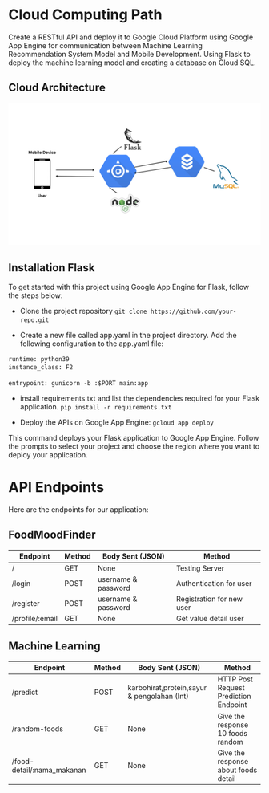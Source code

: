 # Cloud Computing Path

Create a RESTful API and deploy it to Google Cloud Platform using Google App Engine for communication between Machine Learning Recommendation System Model and Mobile Development. Using Flask to deploy the machine learning model and creating a database on Cloud SQL.

## Cloud Architecture
![alt text](https://github.com/zakkutachibana/FoodMoodFinderCapstone/blob/main/Cloud%20Computing/Cloud%20architecture.png?raw=true)

## Installation Flask
To get started with this project using Google App Engine for Flask, follow the steps below:

- Clone the project repository
```git clone https://github.com/your-repo.git ```

- Create a new file called app.yaml in the project directory. Add the following configuration to the app.yaml file:
```
runtime: python39
instance_class: F2

entrypoint: gunicorn -b :$PORT main:app
```

- install requirements.txt and list the dependencies required for your Flask application.
```pip install -r requirements.txt ```


- Deploy the APIs on Google App Engine:
```gcloud app deploy```

This command deploys your Flask application to Google App Engine. Follow the prompts to select your project and choose the region where you want to deploy your application.

# API Endpoints
Here are the endpoints for our application:
## FoodMoodFinder

| Endpoint | Method | Body Sent (JSON) | Method |
| ------ | ------ | ------ | ------ |
| / | GET | None | Testing Server |
| /login | POST | username & password | Authentication for user |
| /register | POST | username & password | Registration for new user |
| /profile/:email | GET | None | Get value detail user |

## Machine Learning

| Endpoint | Method | Body Sent (JSON) | Method |
| ------ | ------ | ------ | ------ |
| /predict | POST | karbohirat,protein,sayur & pengolahan (Int) | HTTP Post Request Prediction Endpoint |
| /random-foods | GET | None| Give the response 10 foods random |
| /food-detail/:nama_makanan | GET | None | Give the response about foods detail |


 
